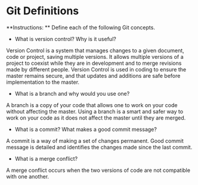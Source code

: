 # Git Definitions

**Instructions: ** Define each of the following Git concepts.

* What is version control?  Why is it useful?

Version Control is a system that manages changes to a given document, code or project, saving multiple versions.  It allows multiple versions of a project to coexist while they are in development and to merge revisions made by different people.  Version Control is used in coding to ensure the master remains secure, and that updates and additions are safe before implementation to the master.

* What is a branch and why would you use one?

A branch is a copy of your code that allows one to work on your code without affecting the master.  Using a branch is a smart and safer way to work on your code as it does not affect the master until they are merged.

* What is a commit? What makes a good commit message?

A commit is a way of making a set of changes permanent.  Good commit message is detailed and identifies the changes made since the last commit.

* What is a merge conflict?

A merge conflict occurs when the two versions of code are not compatible with one another.